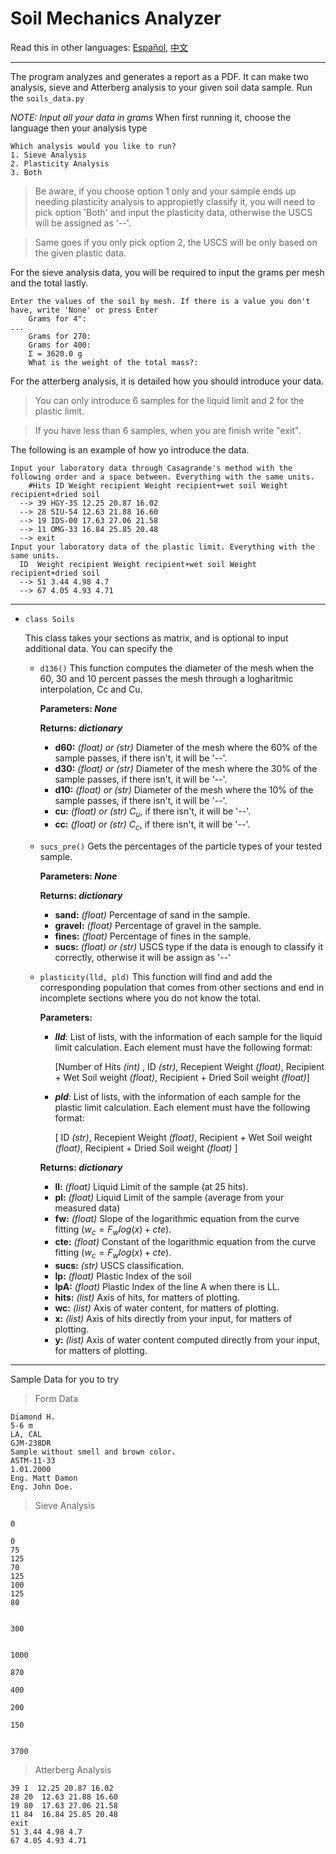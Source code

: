# Soil Mechanics Analyzer

 Read this in other languages: [Español](www..com), [中文](www..com)
***

The program analyzes and generates a report as a PDF. It can make two analysis, sieve and Atterberg analysis to your given soil data sample.
Run the `soils_data.py`

_NOTE: Input all your data in grams_
When first running it, choose the language then your analysis type
```
Which analysis would you like to run?
1. Sieve Analysis
2. Plasticity Analysis
3. Both
```
>Be aware, if you choose option 1 only and your sample ends up needing plasticity analysis to appropietly classify it, you will need to pick option 'Both' and input the plasticity data, otherwise the USCS will be assigned as '--'.

>Same goes if you only pick option 2, the USCS will be only based on the given plastic data.

For the sieve analysis data, you will be required to input the grams per mesh and the total lastly.
```
Enter the values of the soil by mesh. If there is a value you don't have, write 'None' or press Enter 
    Grams for 4": 
...
    Grams for 270:
    Grams for 400:
    Σ = 3620.0 g
    What is the weight of the total mass?: 
```
For the atterberg analysis, it is detailed how you should introduce your data.
> You can only introduce 6 samples for the liquid limit and 2 for the plastic limit.

> If you have less than 6 samples, when you are finish write "exit".

The following is an example of how yo introduce the data.
```
Input your laboratory data through Casagrande's method with the following order and a space between. Everything with the same units.
    #Hits ID Weight recipient Weight recipient+wet soil Weight recipient+dried soil
  --> 39 HGY-3S 12.25 20.87 16.02
  --> 28 SIU-54 12.63 21.88 16.60
  --> 19 IDS-00 17.63 27.06 21.58
  --> 11 OMG-33 16.84 25.85 20.48
  --> exit
Input your laboratory data of the plastic limit. Everything with the same units.
  ID  Weight recipient Weight recipient+wet soil Weight recipient+dried soil
  --> 51 3.44 4.98 4.7
  --> 67 4.05 4.93 4.71
```
---
* `class Soils`
  
  This class takes your sections as matrix, and is optional to input additional data. You can specify the

    * `d136()` This function computes the diameter of the mesh when the 60, 30 and 10 percent passes the mesh through a logharitmic interpolation, Cc and Cu.

      **Parameters: _None_** 
    
      **Returns: _dictionary_** 
      
      * **d60:**  _(float) or (str)_  Diameter of the mesh where the 60% of the sample passes, if there isn't, it will be '--'.
      * **d30:**  _(float) or (str)_ Diameter of the mesh where the 30% of the sample passes, if there isn't, it will be '--'.
      * **d10:**  _(float) or (str)_ Diameter of the mesh where the 10% of the sample passes, if there isn't, it will be '--'.
      * **cu:** _(float) or (str)_  $C_u$, if there isn't, it will be '--'.
      * **cc:**  _(float) or (str)_  $C_c$, if there isn't, it will be '--'.

    * `sucs_pre()` Gets the percentages of the particle types of your tested sample.

      **Parameters: _None_** 

      **Returns: _dictionary_** 
      
      * **sand:**  _(float)_ Percentage of sand in the sample.
      * **gravel:**  _(float)_ Percentage of gravel in the sample.
      * **fines:**  _(float)_ Percentage of fines in the sample.
      * **sucs:**  _(float) or (str)_ USCS type if the data is enough to classify it correctly, otherwise it will be assign as '--'

    * `plasticity(lld, pld)` This function will find and add the corresponding population that comes from other sections and end in incomplete sections where you do not know the total.

      **Parameters:** 
      
      * **_lld_**: List of lists, with the information of each sample for the liquid limit calculation. Each element must have the following format:

        [Number of Hits _(int)_ , ID _(str)_, Recepient Weight _(float)_, Recipient + Wet Soil weight _(float)_, Recipient + Dried Soil weight _(float)_]
      
      * **_pld_**: List of lists, with the information of each sample for the plastic limit calculation. Each element must have the following format:

        [ ID _(str)_, Recepient Weight _(float)_, Recipient + Wet Soil weight _(float)_, Recipient + Dried Soil weight _(float)_ ]
    
      **Returns: _dictionary_** 
      
      * **ll:**  _(float)_ Liquid Limit of the sample (at 25 hits).
      * **pl:**  _(float)_ Liquid Limit of the sample (average from your measured data)
      * **fw:**  _(float)_ Slope of the logarithmic equation from the curve fitting $\left(w_c=F_wlog(x)+cte\right)$.
      * **cte:**  _(float)_ Constant of the logarithmic equation from the curve fitting $\left(w_c=F_wlog(x)+cte\right)$.
      * **sucs:** _(str)_  USCS classification.
      * **Ip:**  _(float)_ Plastic Index of the soil
      * **IpA:** _(float)_ Plastic Index of the line A when there is LL.
      * **hits:** _(list)_ Axis of hits, for matters of plotting.
      * **wc:** _(list)_ Axis of water content, for matters of plotting.
      * **x:** _(list)_ Axis of hits directly from your input, for matters of plotting.
      * **y:** _(list)_ Axis of water content computed directly from your input, for matters of plotting.
---
Sample Data for you to try
>Form Data

    Diamond H.
    5-6 m
    LA, CAL
    GJM-238DR
    Sample without smell and brown color.
    ASTM-11-33
    1.01.2000
    Eng. Matt Damon
    Eng. John Doe.

>Sieve Analysis

    0

    0
    75
    125
    70
    125
    100
    125
    80


    300


    1000

    870

    400

    200

    150


    3700

>Atterberg Analysis

    39 1  12.25 20.87 16.02
    28 20  12.63 21.88 16.60
    19 80  17.63 27.06 21.58
    11 84  16.84 25.85 20.48
    exit
    51 3.44 4.98 4.7
    67 4.05 4.93 4.71

   